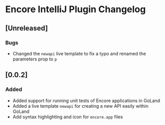 <!-- Keep a Changelog guide -> https://keepachangelog.com -->

# Encore IntelliJ Plugin Changelog

## [Unreleased]
### Bugs
- Changed the `newapi` live template to fix a typo and renamed the parameters prop to `p`

## [0.0.2]
### Added
- Added support for running unit tests of Encore applications in GoLand
- Added a live template `newapi` for creating a new API easily within GoLand
- Add syntax highlighting and icon for `encore.app` files

